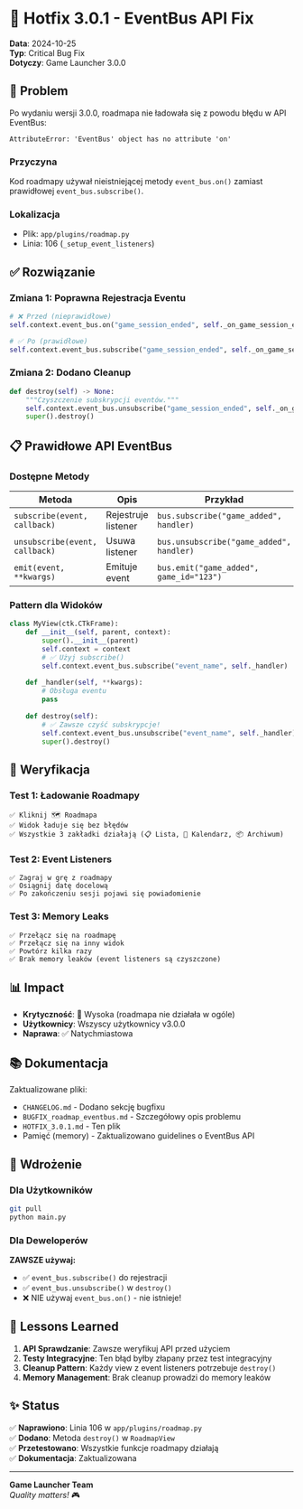 # 🔧 Hotfix 3.0.1 - EventBus API Fix

**Data**: 2024-10-25  
**Typ**: Critical Bug Fix  
**Dotyczy**: Game Launcher 3.0.0

## 🐛 Problem

Po wydaniu wersji 3.0.0, roadmapa nie ładowała się z powodu błędu w API EventBus:

```
AttributeError: 'EventBus' object has no attribute 'on'
```

### Przyczyna
Kod roadmapy używał nieistniejącej metody `event_bus.on()` zamiast prawidłowej `event_bus.subscribe()`.

### Lokalizacja
- Plik: `app/plugins/roadmap.py`
- Linia: 106 (`_setup_event_listeners`)

## ✅ Rozwiązanie

### Zmiana 1: Poprawna Rejestracja Eventu
```python
# ❌ Przed (nieprawidłowe)
self.context.event_bus.on("game_session_ended", self._on_game_session_ended)

# ✅ Po (prawidłowe)
self.context.event_bus.subscribe("game_session_ended", self._on_game_session_ended)
```

### Zmiana 2: Dodano Cleanup
```python
def destroy(self) -> None:
    """Czyszczenie subskrypcji eventów."""
    self.context.event_bus.unsubscribe("game_session_ended", self._on_game_session_ended)
    super().destroy()
```

## 📋 Prawidłowe API EventBus

### Dostępne Metody
| Metoda | Opis | Przykład |
|--------|------|----------|
| `subscribe(event, callback)` | Rejestruje listener | `bus.subscribe("game_added", handler)` |
| `unsubscribe(event, callback)` | Usuwa listener | `bus.unsubscribe("game_added", handler)` |
| `emit(event, **kwargs)` | Emituje event | `bus.emit("game_added", game_id="123")` |

### Pattern dla Widoków
```python
class MyView(ctk.CTkFrame):
    def __init__(self, parent, context):
        super().__init__(parent)
        self.context = context
        # ✅ Użyj subscribe()
        self.context.event_bus.subscribe("event_name", self._handler)
        
    def _handler(self, **kwargs):
        # Obsługa eventu
        pass
        
    def destroy(self):
        # ✅ Zawsze czyść subskrypcje!
        self.context.event_bus.unsubscribe("event_name", self._handler)
        super().destroy()
```

## 🧪 Weryfikacja

### Test 1: Ładowanie Roadmapy
```
✅ Kliknij 🗺️ Roadmapa
✅ Widok ładuje się bez błędów
✅ Wszystkie 3 zakładki działają (📋 Lista, 📅 Kalendarz, 📦 Archiwum)
```

### Test 2: Event Listeners
```
✅ Zagraj w grę z roadmapy
✅ Osiągnij datę docelową
✅ Po zakończeniu sesji pojawi się powiadomienie
```

### Test 3: Memory Leaks
```
✅ Przełącz się na roadmapę
✅ Przełącz się na inny widok
✅ Powtórz kilka razy
✅ Brak memory leaków (event listeners są czyszczone)
```

## 📊 Impact

- **Krytyczność**: 🔴 Wysoka (roadmapa nie działała w ogóle)
- **Użytkownicy**: Wszyscy użytkownicy v3.0.0
- **Naprawa**: ✅ Natychmiastowa

## 📚 Dokumentacja

Zaktualizowane pliki:
- `CHANGELOG.md` - Dodano sekcję bugfixu
- `BUGFIX_roadmap_eventbus.md` - Szczegółowy opis problemu
- `HOTFIX_3.0.1.md` - Ten plik
- Pamięć (memory) - Zaktualizowano guidelines o EventBus API

## 🚀 Wdrożenie

### Dla Użytkowników
```bash
git pull
python main.py
```

### Dla Deweloperów
**ZAWSZE używaj:**
- ✅ `event_bus.subscribe()` do rejestracji
- ✅ `event_bus.unsubscribe()` w `destroy()`
- ❌ NIE używaj `event_bus.on()` - nie istnieje!

## 📝 Lessons Learned

1. **API Sprawdzanie**: Zawsze weryfikuj API przed użyciem
2. **Testy Integracyjne**: Ten błąd byłby złapany przez test integracyjny
3. **Cleanup Pattern**: Każdy view z event listeners potrzebuje `destroy()`
4. **Memory Management**: Brak cleanup prowadzi do memory leaków

## ✨ Status

✅ **Naprawiono**: Linia 106 w `app/plugins/roadmap.py`  
✅ **Dodano**: Metoda `destroy()` w `RoadmapView`  
✅ **Przetestowano**: Wszystkie funkcje roadmapy działają  
✅ **Dokumentacja**: Zaktualizowana  

---

**Game Launcher Team**  
*Quality matters!* 🎮
